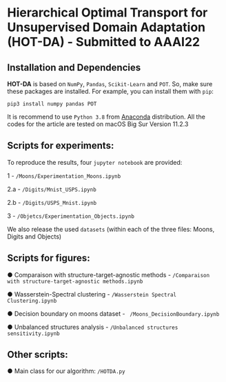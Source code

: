 # Hierarchical Optimal Transport for Unsupervised Domain Adaptation (HOT-DA) - Submitted to AAAI22

## Installation and Dependencies

**HOT-DA** is based on `NumPy`, `Pandas`, `Scikit-Learn` and `POT`. 
So, make sure these packages are installed. For example, you can install them with `pip`:

```
pip3 install numpy pandas POT
```

It is recommend to use `Python 3.8` from [Anaconda](https://www.anaconda.com/) distribution. All the codes for the article are tested on macOS Big Sur Version 11.2.3


## Scripts for experiments:
To reproduce the results, four `jupyter notebook` are provided:

 1 - `/Moons/Experimentation_Moons.ipynb`
 
 2.a - `/Digits/Mnist_USPS.ipynb`
 
 2.b - `/Digits/USPS_Mnist.ipynb`
 
 3 - `/Objetcs/Experimentation_Objects.ipynb`
 
 We also release the used `datasets` (within each of the three files: Moons, Digits and Objects)
 
 
 ## Scripts for figures:

● Comparaison with structure-target-agnostic methods - `/Comparaison with structure-target-agnostic methods.ipynb`

● Wasserstein-Spectral clustering - `/Wasserstein Spectral Clustering.ipynb`

● Decision boundary on moons dataset - ` /Moons_DecisionBoundary.ipynb`

● Unbalanced structures analysis - `/Unbalanced structures sensitivity.ipynb`


## Other scripts:

● Main class for our algorithm:  `/HOTDA.py`
